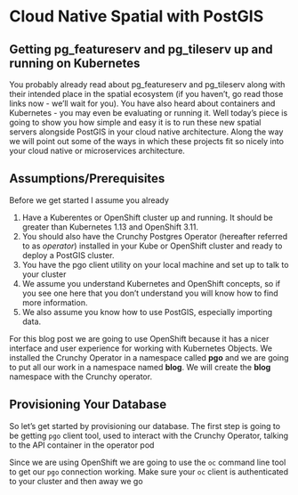 # Cloud Native Spatial with PostGIS
## Getting pg_featureserv and pg_tileserv up and running on Kubernetes

You probably already read about pg_featureserv and pg_tileserv along with their intended place in the spatial ecosystem  (if you haven’t, go read those links now - we’ll wait for you). You have also heard about containers and Kubernetes - you may even be evaluating or running it. Well today’s piece is going to show you how simple and easy it is to run these new spatial servers alongside PostGIS in your cloud native architecture. Along the way we will point out some of the ways in which these projects fit so nicely into your cloud native or microservices architecture.


## Assumptions/Prerequisites

Before we get started I assume you already 
1. Have a Kuberentes or OpenShift cluster up and running. It should be greater than Kubernetes 1.13 and OpenShift 3.11. 
1. You should also have the Crunchy Postgres Operator (hereafter referred to as *operator*) installed in your Kube or OpenShift cluster and ready to deploy a PostGIS cluster. 
1. You have the pgo client utility on your local machine and set up to talk to your cluster
1. We assume you understand Kubernetes and OpenShift concepts, so if you see one here that you don’t understand you will know how to find more information. 
1. We also assume you know how to use PostGIS, especially importing data.

For this blog post we are going to use OpenShift because it has a nicer interface and user experience for working with Kubernetes Objects. We installed the Crunchy Operator in a namespace called **pgo** and we are going to put all our work in a namespace named **blog**. We will create the **blog** namespace with the Crunchy operator.

## Provisioning Your Database

So let’s get started by provisioning our database. The first step is going to be getting `pgo` client tool, used to interact with the Crunchy Operator, talking to the API container in the operator pod

Since we are using OpenShift we are going to use the `oc` command line tool to get our `pgo` connection working. Make sure your `oc` client is authenticated to your cluster and then away we go

```

```








